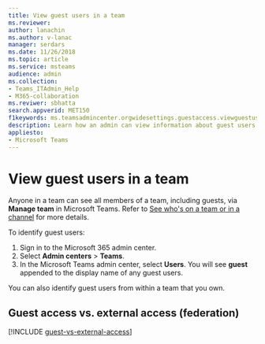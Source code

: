 ```yaml
---
title: View guest users in a team
ms.reviewer: 
author: lanachin
ms.author: v-lanac
manager: serdars
ms.date: 11/26/2018
ms.topic: article
ms.service: msteams
audience: admin
ms.collection: 
- Teams_ITAdmin_Help
- M365-collaboration
ms.reviwer: sbhatta
search.appverid: MET150
f1keywords: ms.teamsadmincenter.orgwidesettings.guestaccess.viewguestusersarticle
description: Learn how an admin can view information about guest users in Microsoft Teams.
appliesto: 
- Microsoft Teams
---
```


View guest users in a team
==========================
Anyone in a team can see all members of a team, including guests, via **Manage team** in Microsoft Teams. Refer to [See who's on a team or in a channel](https://support.office.com/article/see-who-s-on-a-team-or-in-a-channel-5c6be9be-9c45-4a0f-a1a0-f332b23cb6b7) for more details.

To identify guest users:

1.	Sign in to the Microsoft 365 admin center.
2.	Select **Admin centers** > **Teams**.
3.	In the Microsoft Teams admin center, select **Users**. You will see **guest** appended to the display name of any guest users.
  
You can also identify guest users from within a team that you own.  

## Guest access vs. external access (federation)

[!INCLUDE [guest-vs-external-access](includes/guest-vs-external-access.md)]
